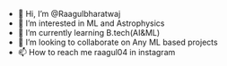 - 👋 Hi, I’m @Raagulbharatwaj
- 👀 I’m interested in ML and Astrophysics
- 🌱 I’m currently learning B.tech(AI&ML)
- 💞️ I’m looking to collaborate on Any ML based projects
- 📫 How to reach me raagul04 in instagram

<!---
Raagulbharatwaj/Raagulbharatwaj is a ✨ special ✨ repository because its `README.md` (this file) appears on your GitHub profile.
You can click the Preview link to take a look at your changes.
--->
